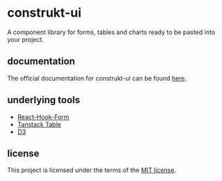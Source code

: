 # construkt-ui

A component library for forms, tables and charts ready to be pasted into your project.

## documentation

The official documentation for construkt-ui can be found [here](https://construkt-ui.vercel.app/).

## underlying tools

- [React-Hook-Form](https://react-hook-form.com/)
- [Tanstack Table](https://tanstack.com/table)
- [D3](https://d3js.org/)

## license

This project is licensed under the terms of the [MIT license](/LICENSE).
